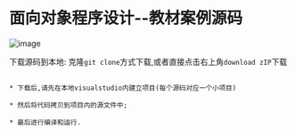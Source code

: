 # 面向对象程序设计--教材案例源码

![image](https://github.com/tsingke/OOP_Codes/blob/master/chapt_1_demo/oop.jpg)

下载源码到本地: 克隆`git clone`方式下载,或者直接点击右上角`download zIP`下载



```

* 下载后,请先在本地visualstudio内建立项目(每个源码对应一个小项目) 

* 然后将代码拷贝到项目内的源文件中;

* 最后进行编译和运行.

```

